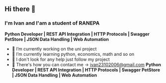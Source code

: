 ## Hi there 👋
### I'm Ivan and I'am a student of RANEPA

**Python Developer | REST API Integration | HTTP Protocols | Swagger PetStore | JSON Data Handling | Web Automation**

- 🔭 I’m currently working on the uni project
- 🌱 I’m currently learning python, economics, math and so on
- 🤔 I don't look for any help just follow my project
- 📩 There's how you can contact me -> ivan23102006@gmail.com
**Python Developer | REST API Integration | HTTP Protocols | Swagger PetStore | JSON Data Handling | Web Automation**
